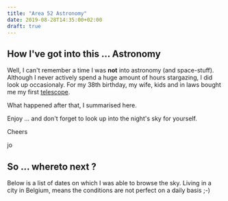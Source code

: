 ```yaml
---
title: "Area 52 Astronomy"
date: 2019-08-28T14:35:00+02:00
draft: true
---
```


## How I've got into this ... Astronomy
Well, I can't remember a time I was **not** into astronomy (and space-stuff). Although I never actively spend a huge amount of hours stargazing, I did look up occasionaly. For my 38th birthday, my wife, kids and in laws bought me my first [telescope](https://www.meade.com/infinity-102mm-altazimuth-refractor.html).

What happened after that, I summarised here.

Enjoy ... and don't forget to look up into the night's sky for yourself.

Cheers

jo

## So ... whereto next ?
Below is a list of dates on which I was able to browse the sky. Living in a city in Belgium, means the conditions are not perfect on a daily basis ;-)

<!-- Gezien brouwen een "geur" met zich meebrengt, heb ik besloten tot ik een weekend alleen thuis was. Ik had ook nog wat materiaal nodig (een hydrometer + maatglas en een thermometer) en wou wachten of dit misschien onder de kerstboom zou liggen. Helaas. -->
<!--  -->
<!-- ## General Info -->
<!-- * [general info](/page/generalinfo) -->
<!--  -->
<!-- ## Brews -->
<!-- * [February 23rd 2019](/brew/190223) -->
<!-- * [May 17th 2019](/brew/190517) -->